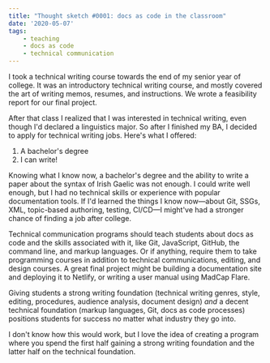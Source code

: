 ```yaml
---
title: "Thought sketch #0001: docs as code in the classroom"
date: '2020-05-07'
tags:
    - teaching
    - docs as code
    - technical communication
---
```


I took a technical writing course towards the end of my senior year of college. It was an introductory technical writing course, and mostly covered the art of writing memos, resumes, and instructions. We wrote a feasibility report for our final project. 

After that class I realized that I was interested in technical writing, even though I'd declared a linguistics major. So after I finished my BA, I decided to apply for technical writing jobs. Here's what I offered:

1. A bachelor's degree
2. I can write!

Knowing what I know now, a bachelor's degree and the ability to write a paper about the syntax of Irish Gaelic was not enough. I could write well enough, but I had no technical skills or experience with popular documentation tools. If I'd learned the things I know now—about Git, SSGs, XML, topic-based authoring, testing, CI/CD—I might've had a stronger chance of finding a job after college. 

Technical communication programs should teach students about docs as code and the skills associated with it, like Git, JavaScript, GitHub, the command line, and markup languages. Or if anything, require them to take programming courses in addition to technical communications, editing, and design courses. A great final project might be building a documentation site and deploying it to Netlify, or writing a user manual using MadCap Flare.

Giving students a strong writing foundation (technical writing genres, style, editing, procedures, audience analysis, document design) *and* a decent technical foundation (markup languages, Git, docs as code processes) positions students for success no matter what industry they go into. 

I don't know how this would work, but I love the idea of creating a program where you spend the first half gaining a strong writing foundation and the latter half on the technical foundation. 


